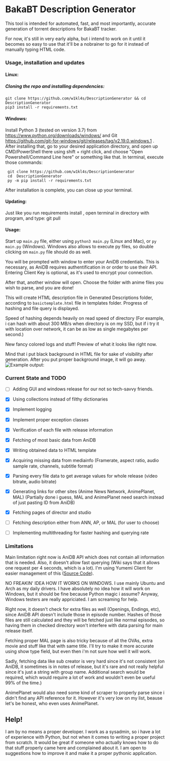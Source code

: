 # BakaBT Description Generator
This tool is intended for automated, fast, and most importantly, accurate generation of torrent descriptions for BakaBT tracker.

For now, it's still in very early alpha, but i intend to work on it until it becomes so easy to use that it'll be a nobrainer to go for it instead of manually typing HTML code.

### Usage, installation and updates
#### Linux:
##### Cloning the repo and installing dependencies: 
    git clone https://github.com/w1kl4s/DescriptionGenerator && cd DescriptionGenerator
    pip3 install -r requirements.txt
#### Windows:
Install Python 3 (tested on version 3.7) from https://www.python.org/downloads/windows/ and Git https://github.com/git-for-windows/git/releases/tag/v2.19.0.windows.1 . After installing that, go to your desired application directory, and open up CMD/PowerShell there using shift + right click, and choose "Open Powershell/Command Line here" or something like that. In terminal, execute those commands:
    
     git clone https://github.com/w1kl4s/DescriptionGenerator
     cd  DescriptionGenerator
     py -m pip install -r requirements.txt

After installation is complete, you can close up your terminal.

#### Updating:
Just like you run requirements install , open terminal in directory with program, and type:
    git pull

#### Usage:
Start up `main.py` file, either using `python3 main.py` (Linux and Mac), or `py main.py` (Windows).
Windows also allows to execute py files, so double clicking on `main.py` file should do as well.

You will be prompted with window to enter your AniDB credentials. This is necessary, as AniDB requires authentification in or order to use their API. Entering Client Key is optional, as it's used to encrypt your connection.

After that, another window will open. Choose the folder with anime files you wish to parse, and you are done!

This will create HTML description file in Generated Descriptions folder, according to `basictemplate.html` file in templates folder. Progress of hashing and file query is displayed.

Speed of hashing depends heavily on read speed of directory (For example, i can hash with about 300 MB/s when directory is on my SSD, but if i try it with location over network, it can be as low as single megabytes per second.)

New fancy colored logs and stuff! Preview of what it looks like right now.

Mind that i put black background in HTML file for sake of visibility after generation. After you put proper background image, it will go away.
![Example output:](https://i.imgur.com/1cUl74F.png)

### Current State and TODO

- [ ] Adding GUI and windows release for our not so tech-savvy friends.

- [x] Using collections instead of filthy dictionaries

- [x] Implement logging

- [x] Implement proper exception classes

- [x] Verification of each file with release information

- [x] Fetching of most basic data from AniDB

- [x] Writing obtained data to HTML template

- [x] Acquiring missing data from mediainfo (Framerate, aspect ratio, audio sample rate, channels, subtitle format)

- [x] Parsing every file data to get average values for whole release (video bitrate, audio bitrate)

- [x] Generating links for other sites (Anime News Network, AnimePlanet, MAL) (Partially done i guess, MAL and AnimePlanet need search instead of just pasting ID from AniDB)

- [x] Fetching pages of director and studio

- [ ] Fetching description either from ANN, AP, or MAL (for user to choose)

- [ ] Implementing multithreading for faster hashing and querying rate
### Limitations
Main limitation right now is AniDB API which does not contain all information that is needed. Also, it doesn't allow fast querying (Wiki says that it allows one request per 4 seconds, which is a lot). I'm using Yumemi Client for easier management of this ([Source Code](https://github.com/fpob/yumemi)).

NO FREAKIN' IDEA HOW IT WORKS ON WINDOWS.
I use mainly Ubuntu and Arch as my daily drivers. I have absolutely no idea how it will work on Windows, but it should be fine because Python magic i assume?  Anyway, Windows testers are really appriciated. I am screaming for help.

Right now, it doesn't check for extra files as well (Openings, Endings, etc), since AniDB API doesn't include those in episode number. Hashes of those files are still calculated and they will be fetched just like normal episodes, so having them in checked directory won't interfere with data parsing for main release itself.

Fetching proper MAL page is also tricky because of all the OVAs, extra movie and stuff like that with same title. I'll try to make it more accurate using show type field, but even then i'm not sure how well it will work.

Sadly, fetching data like sub creator is very hard since it's not consistent (on AniDB, it sometimes is in notes of release, but it's rare and not really helpful since it's just a string with group name. Additional search would be required, which would require a lot of work and wouldn't even be useful 99% of the time.)

AnimePlanet would also need some kind of scraper to properly parse since i didn't find any API reference for it. However it's very low on my list, beause let's be honest, who even uses AnimePlanet. 



## Help!

I am by no means a proper developer. I work as a sysadmin, so i have a lot of experience with Python, but not when it comes to writing a proper project from scratch. It would be great if someone who actually knows how to do that stuff properly came here and complained about it. I am open to suggestions how to improve it and make it a proper pythonic application.

